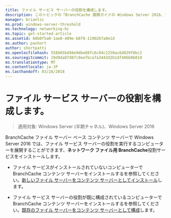 ```yaml
---
title: ファイル サービス サーバーの役割を構成します。
description: このトピックの「BranchCache 展開ガイドの Windows Server 2016、ブランチ オフィスに WAN 帯域幅使用を最適化するために分散され、ホスト型キャッシュ モードで BranchCache を展開する方法示しますの一部である
manager: brianlic
ms.prod: windows-server-threshold
ms.technology: networking-bc
ms.topic: get-started-article
ms.assetid: 68b0f5a0-1ae8-489e-b8f8-1190267a0e1d
ms.author: pashort
author: shortpatti
ms.openlocfilehash: 558b05b494e9dbe08fc6c04c2250ac6d029f6bc2
ms.sourcegitcommit: 19d9da87d87c9eefbca7a3443d2b1df486b0b010
ms.translationtype: MT
ms.contentlocale: ja-JP
ms.lasthandoff: 03/28/2018
---
```

# <a name="configure-the-file-services-server-role"></a>ファイル サービス サーバーの役割を構成します。

>適用対象: Windows Server (半期チャネル)、Windows Server 2016

BranchCache ファイル サーバー ベース コンテンツ サーバーで Windows Server 2016 では、ファイル サービス サーバーの役割を実行するコンピューターを展開することができます、**ネットワーク ファイル用 BranchCache**役割サービスをインストールします。  
  
-   ファイル サービスがインストールされていないコンピューターで BranchCache コンテンツ サーバーをインストールするを参照してください。[新しいファイル サーバーをコンテンツ サーバーとしてインストール](../../branchcache/deploy/Install-a-New-File-Server-as-a-Content-Server.md)します。  
  
-   ファイル サービス サーバーの役割が既に構成されているコンピューターで BranchCache コンテンツ サーバーをインストールするを参照してください。[既存のファイル サーバーをコンテンツ サーバーとして構成](../../branchcache/deploy/Configure-an-Existing-File-Server-as-a-Content-Server.md)します。  
  


